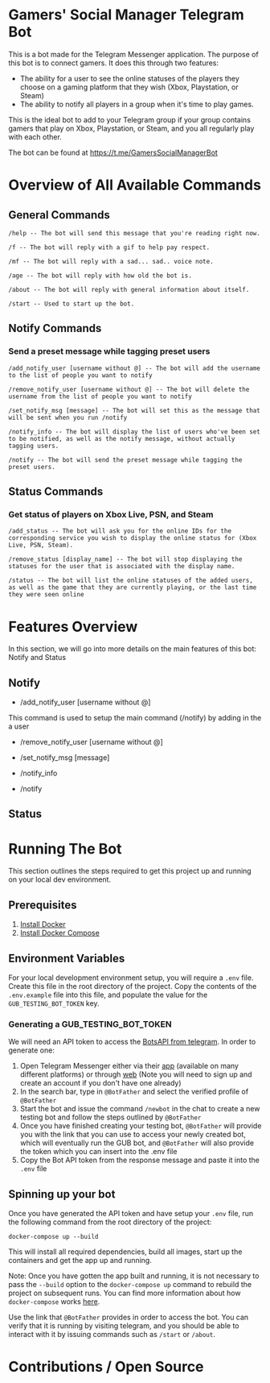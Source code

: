 # Gamers' Social Manager Telegram Bot
This is a bot made for the Telegram Messenger application. The purpose of this
bot is to connect gamers. It does this through two features:

- The ability for a user to see the online statuses of the players they choose
on a gaming platform that they wish (Xbox, Playstation, or Steam)
- The ability to notify all players in a group when it's time to play games.

This is the ideal bot to add to your Telegram group if your group contains
gamers that play on Xbox, Playstation, or Steam, and you all regularly play
with each other.

The bot can be found at https://t.me/GamersSocialManagerBot

# Overview of All Available Commands

## General Commands
```
/help -- The bot will send this message that you're reading right now.

/f -- The bot will reply with a gif to help pay respect.

/mf -- The bot will reply with a sad... sad.. voice note.

/age -- The bot will reply with how old the bot is.

/about -- The bot will reply with general information about itself.

/start -- Used to start up the bot.
```
## Notify Commands 
### Send a preset message while tagging preset users
```
/add_notify_user [username without @] -- The bot will add the username to the list of people you want to notify

/remove_notify_user [username without @] -- The bot will delete the username from the list of people you want to notify

/set_notify_msg [message] -- The bot will set this as the message that will be sent when you run /notify

/notify_info -- The bot will display the list of users who've been set to be notified, as well as the notify message, without actually tagging users.

/notify -- The bot will send the preset message while tagging the preset users.
```


## Status Commands
### Get status of players on Xbox Live, PSN, and Steam
```
/add_status -- The bot will ask you for the online IDs for the corresponding service you wish to display the online status for (Xbox Live, PSN, Steam).

/remove_status [display_name] -- The bot will stop displaying the statuses for the user that is associated with the display name.

/status -- The bot will list the online statuses of the added users, as well as the game that they are currently playing, or the last time they were seen online 
```
# Features Overview

In this section, we will go into more details on the main features of this bot:
Notify and Status

## Notify


- /add_notify_user [username without @]

This command is used to setup the main command (/notify) by adding in the a user 

- /remove_notify_user [username without @]

- /set_notify_msg [message]

- /notify_info

- /notify



## Status


# Running The Bot

This section outlines the steps required to get this project up and running on your local dev environment.

## Prerequisites

1. [Install Docker](https://docs.docker.com/get-docker/)
2. [Install Docker Compose](https://docs.docker.com/compose/install/)

## Environment Variables

For your local development environment setup, you will require a `.env` file. Create this file in the root directory of the project.
Copy the contents of the `.env.example` file into this file, and populate the value for the `GUB_TESTING_BOT_TOKEN` key.

### Generating a GUB_TESTING_BOT_TOKEN

We will need an API token to access the [BotsAPI from telegram](https://core.telegram.org/bots/api). In order to generate one:

1. Open Telegram Messenger either via their [app](https://telegram.org/) (available on many different platforms) or through [web](https://web.telegram.org/k/) (Note you will need to sign up and create an account if you don't have one already)
2. In the search bar, type in `@BotFather` and select the verified profile of `@BotFather`
3. Start the bot and issue the command `/newbot` in the chat to create a new testing bot and follow the steps outlined by `@BotFather`
4. Once you have finished creating your testing bot, `@BotFather` will provide you with the link that you can use to access your newly created bot, which will eventually run the GUB bot, and `@BotFather` will also provide the token which you can insert into the .env file
5. Copy the Bot API token from the response message and paste it into the `.env` file

## Spinning up your bot

Once you have generated the API token and have setup your `.env` file, run the following command from the root directory of the project:
```
docker-compose up --build
```
This will install all required dependencies, build all images, start up the containers and get the app up and running.

Note: Once you have gotten the app built and running, it is not necessary to pass the `--build` option to the `docker-compose up` command to rebuild the project on subsequent runs. You can find more information about how `docker-compose` works [here](https://docs.docker.com/engine/reference/commandline/compose_up/).

Use the link that `@BotFather` provides in order to access the bot. You can verify that it is running by visiting telegram, and you should be able to interact with it by issuing commands such as `/start` or `/about`.

# Contributions / Open Source

